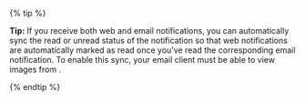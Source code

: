 {% tip %}

**Tip:** If you receive both web and email notifications, you can automatically sync the read or unread status of the notification so that web notifications are automatically marked as read once you've read the corresponding email notification. To enable this sync, your email client must be able to view images from .

{% endtip %}
